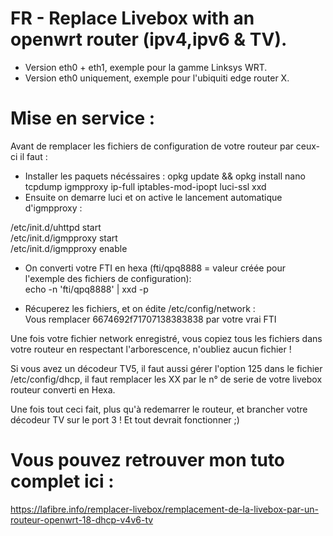 # FR - Replace Livebox with an openwrt router (ipv4,ipv6 & TV).

- Version eth0 + eth1, exemple pour la gamme Linksys WRT.
- Version eth0 uniquement, exemple pour l'ubiquiti edge router X.

# Mise en service : 

Avant de remplacer les fichiers de configuration de votre routeur par ceux-ci il faut :

- Installer les paquets nécéssaires : 
opkg update && opkg install nano tcpdump igmpproxy ip-full iptables-mod-ipopt luci-ssl xxd
- Ensuite on demarre luci et on active le lancement automatique d'igmpproxy :  

/etc/init.d/uhttpd start  
/etc/init.d/igmpproxy start  
/etc/init.d/igmpproxy enable  

- On converti votre FTI en hexa (fti/qpq8888 = valeur créée pour l'exemple des fichiers de configuration):  
echo -n 'fti/qpq8888' | xxd  -p 

- Récuperez les fichiers, et on édite /etc/config/network :  
Vous remplacer 6674692f71707138383838 par votre vrai FTI

Une fois votre fichier network enregistré, vous copiez tous les fichiers dans votre routeur en respectant l'arborescence, n'oubliez aucun fichier !

Si vous avez un décodeur TV5, il faut aussi gérer l'option 125 dans le fichier /etc/config/dhcp, il faut remplacer les XX par le n° de serie de votre livebox routeur converti en Hexa.

Une fois tout ceci fait, plus qu'à redemarrer le routeur, et brancher votre décodeur TV sur le port 3 !
Et tout devrait fonctionner ;)


# Vous pouvez retrouver mon tuto complet ici :
https://lafibre.info/remplacer-livebox/remplacement-de-la-livebox-par-un-routeur-openwrt-18-dhcp-v4v6-tv
